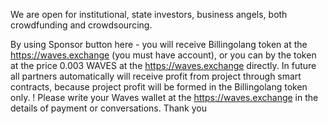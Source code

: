 We are open for institutional, state investors, business angels, both crowdfunding and crowdsourcing.

By using Sponsor button here - you will receive Billingolang token at the https://waves.exchange (you must have account), or you can by the token at the price 0.003 WAVES at the https://waves.exchange directly. In future all partners automatically will receive profit from project through smart contracts, because project profit will be formed in the Billingolang token only.  ! Please write your Waves wallet at the https://waves.exchange in the details of payment or conversations. Thank you
